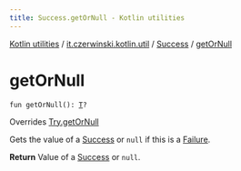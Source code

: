 ```yaml
---
title: Success.getOrNull - Kotlin utilities
---
```


[Kotlin utilities](../../index.html) / [it.czerwinski.kotlin.util](../index.html) / [Success](index.html) / [getOrNull](./get-or-null.html)

# getOrNull

`fun getOrNull(): `[`T`](index.html#T)`?`

Overrides [Try.getOrNull](../-try/get-or-null.html)

Gets the value of a [Success](index.html) or `null` if this is a [Failure](../-failure/index.html).

**Return**
Value of a [Success](index.html) or `null`.

